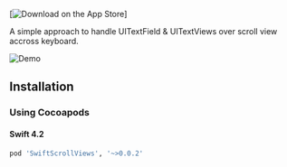 [![Download on the App Store](https://rajamohan-s.github.io/resources/repo_Swift_ScrollViews/logo.png)]

A simple approach to handle UITextField & UITextViews over scroll view accross keyboard.

![Demo](./images/demo.gif)

## Installation

### Using Cocoapods
#### Swift 4.2
```ruby
pod 'SwiftScrollViews', '~>0.0.2'
```
